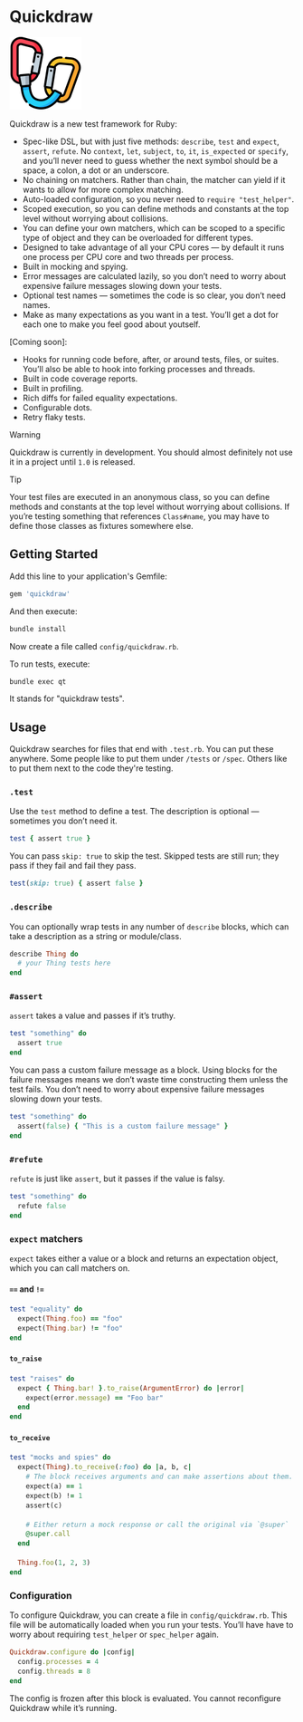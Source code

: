 # Quickdraw

<img src="quickdraw.png" alt="Quickdraw" width="128">

Quickdraw is a new test framework for Ruby:

- Spec-like DSL, but with just five methods: `describe`, `test` and `expect`, `assert`, `refute`. No `context`, `let`, `subject`, `to`, `it`, `is_expected` or `specify`, and you’ll never need to guess whether the next symbol should be a space, a colon, a dot or an underscore.
- No chaining on matchers. Rather than chain, the matcher can yield if it wants to allow for more complex matching.
- Auto-loaded configuration, so you never need to `require "test_helper"`.
- Scoped execution, so you can define methods and constants at the top level without worrying about collisions.
- You can define your own matchers, which can be scoped to a specific type of object and they can be overloaded for different types.
- Designed to take advantage of all your CPU cores — by default it runs one process per CPU core and two threads per process.
- Built in mocking and spying.
- Error messages are calculated lazily, so you don’t need to worry about expensive failure messages slowing down your tests.
- Optional test names — sometimes the code is so clear, you don’t need names.
- Make as many expectations as you want in a test. You’ll get a dot for each one to make you feel good about youtself.

[Coming soon]:

- Hooks for running code before, after, or around tests, files, or suites. You’ll also be able to hook into forking processes and threads.
- Built in code coverage reports.
- Built in profiling.
- Rich diffs for failed equality expectations.
- Configurable dots.
- Retry flaky tests.

> [!WARNING]
> Quickdraw is currently in development. You should almost definitely not use it in a project until `1.0` is released.

> [!TIP]
> Your test files are executed in an anonymous class, so you can define methods and constants at the top level without worrying about collisions. If you’re testing something that references `Class#name`, you may have to define those classes as fixtures somewhere else.

## Getting Started

Add this line to your application's Gemfile:

```ruby
gem 'quickdraw'
```

And then execute:

```bash
bundle install
```

Now create a file called `config/quickdraw.rb`.

To run tests, execute:

```bash
bundle exec qt
```

It stands for "quickdraw tests".

## Usage

Quickdraw searches for files that end with `.test.rb`. You can put these anywhere. Some people like to put them under `/tests` or `/spec`. Others like to put them next to the code they're testing.

### `.test`

Use the `test` method to define a test. The description is optional — sometimes you don’t need it.

```ruby
test { assert true }
```

You can pass `skip: true` to skip the test. Skipped tests are still run; they pass if they fail and fail they pass.

```ruby
test(skip: true) { assert false }
```

### `.describe`

You can optionally wrap tests in any number of `describe` blocks, which can take a description as a string or module/class.

```ruby
describe Thing do
  # your Thing tests here
end
```

### `#assert`

`assert` takes a value and passes if it’s truthy.

```ruby
test "something" do
  assert true
end
```

You can pass a custom failure message as a block. Using blocks for the failure messages means we don’t waste time constructing them unless the test fails. You don’t need to worry about expensive failure messages slowing down your tests.

```ruby
test "something" do
  assert(false) { "This is a custom failure message" }
end
```

### `#refute`

`refute` is just like `assert`, but it passes if the value is falsy.

```ruby
test "something" do
  refute false
end
```

### `expect` matchers

`expect` takes either a value or a block and returns an expectation object, which you can call matchers on.

#### `==` and `!=`

```ruby
test "equality" do
  expect(Thing.foo) == "foo"
  expect(Thing.bar) != "foo"
end
```

#### `to_raise`

```ruby
test "raises" do
  expect { Thing.bar! }.to_raise(ArgumentError) do |error|
    expect(error.message) == "Foo bar"
  end
end
```

#### `to_receive`

```ruby
test "mocks and spies" do
  expect(Thing).to_receive(:foo) do |a, b, c|
    # The block receives arguments and can make assertions about them.
    expect(a) == 1
    expect(b) != 1
    assert(c)

    # Either return a mock response or call the original via `@super`
    @super.call
  end

  Thing.foo(1, 2, 3)
end
```

### Configuration

To configure Quickdraw, you can create a file in `config/quickdraw.rb`. This file will be automatically loaded when you run your tests. You’ll have have to worry about requiring `test_helper` or `spec_helper` again.

```ruby
Quickdraw.configure do |config|
  config.processes = 4
  config.threads = 8
end
```

The config is frozen after this block is evaluated. You cannot reconfigure Quickdraw while it’s running.
